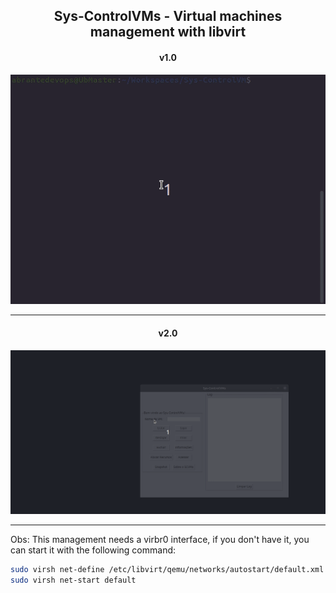 <h2 style="text-align:center;"> Sys-ControlVMs - Virtual machines management with libvirt </h2>

<h4 style="text-align:center;">v1.0</h4> 
<p align="center"><img src="./viewer-flow/v1.0.gif" alt="Flow-v1.0" style="max-width:100%"></p>

<hr>

<h4 style="text-align:center;">v2.0</h4>
<p align="center"><img src="./viewer-flow/lv2.0.gif" alt="Flow-v2.0" style="max-width:100%"></p>

<hr>

Obs:
This management needs a virbr0 interface, if you don't have it, you can start it with the following command:
    <br>
```bash
sudo virsh net-define /etc/libvirt/qemu/networks/autostart/default.xml
sudo virsh net-start default
```
    
